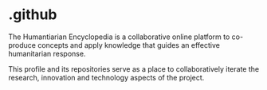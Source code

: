 # .github

The Humantiarian Encyclopedia is a collaborative online platform to co-produce concepts and apply knowledge that guides an effective humanitarian response.

This profile and its repositories serve as a place to collaboratively iterate the research, innovation and technology aspects of the project.
